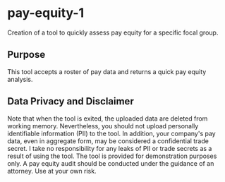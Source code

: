 # pay-equity-1
Creation of a tool to quickly assess pay equity for a specific focal group.

## Purpose 
This tool accepts a roster of pay data and returns a quick pay equity analysis.

## Data Privacy and Disclaimer
Note that when the tool is exited, the uploaded data are deleted from working memory.  Nevertheless, you should not upload personally identifiable information (PII) to the tool.  In addition, your company's pay data, even in aggregate form, may be considered a confidential trade secret.  I take no responsibility for any leaks of PII or trade secrets as a result of using the tool.  The tool is provided for demonstration purposes only.  A pay equity audit should be conducted under the guidance of an attorney.  Use at your own risk.

